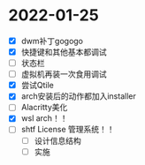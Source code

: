 # 2022-01-25
 - [x] dwm补丁gogogo
 - [x] 快捷键和其他基本都调试
 - [ ] 状态栏
 - [ ] 虚拟机再装一次食用调试
 - [x] 尝试Qtile
 - [x] arch安装后的动作都加入installer
 - [ ] Alacritty美化
 - [x] wsl arch！！
 - [ ] shtf License 管理系统！！
   - [ ] 设计信息结构
   - [ ] 实施